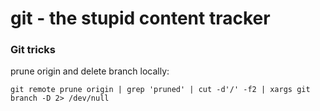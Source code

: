 # git - the stupid content tracker

### Git tricks

prune origin and delete branch locally:
```shell
git remote prune origin | grep 'pruned' | cut -d'/' -f2 | xargs git branch -D 2> /dev/null
```
